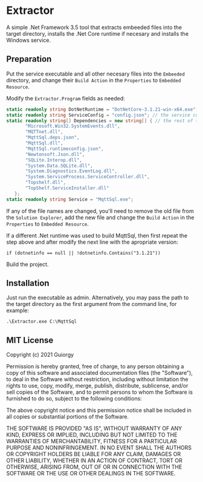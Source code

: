 # Extractor

 A simple .Net Framework 3.5 tool that extracts embeeded files into the target directory, installs the .Net Core runtime if necesary and installs the Windows service.

## Preparation

 Put the service executable and all other necesary files into the `Embeeded` directory, and change their `Build Action` in the `Properties` to `Embedded Resource`.

 Modify the `Extractor.Program` fields as needed:

 ```cs
static readonly string DotNetRuntime = "DotNetCore-3.1.21-win-x64.exe"; // the .Net Core runtime MqttSql service uses
static readonly string ServiceConfig = "config.json"; // the service configuration file
static readonly string[] Dependencies = new string[] { // the rest of the files created when building MqttSql.
        "Microsoft.Win32.SystemEvents.dll",
        "MQTTnet.dll",
        "MqttSql.deps.json",
        "MqttSql.dll",
        "MqttSql.runtimeconfig.json",
        "Newtonsoft.Json.dll",
        "SQLite.Interop.dll",
        "System.Data.SQLite.dll",
        "System.Diagnostics.EventLog.dll",
        "System.ServiceProcess.ServiceController.dll",
        "Topshelf.dll",
        "TopShelf.ServiceInstaller.dll"
    };
static readonly string Service = "MqttSql.exe";
 ```

 If any of the file names are changed, you'll need to remove the old file from the `Solution Explorer`, add the new file and change the `Build Action` in the `Properties` to `Embedded Resource`.

 If a different .Net runtime was used to build MqttSql, then first repeat the step above and after modify the next line with the apropriate version:

 `if (dotnetinfo == null || !dotnetinfo.Contains("3.1.21"))`

 Build the project.

## Installation

 Just run the executable as admin. Alternatively, you may pass the path to the target directory as the first argument from the command line, for example:

 `.\Extractor.exe C:\MqttSql`

## MIT License

Copyright (c) 2021 Guiorgy

Permission is hereby granted, free of charge, to any person obtaining a copy
of this software and associated documentation files (the "Software"), to deal
in the Software without restriction, including without limitation the rights
to use, copy, modify, merge, publish, distribute, sublicense, and/or sell
copies of the Software, and to permit persons to whom the Software is
furnished to do so, subject to the following conditions:

The above copyright notice and this permission notice shall be included in all
copies or substantial portions of the Software.

THE SOFTWARE IS PROVIDED "AS IS", WITHOUT WARRANTY OF ANY KIND, EXPRESS OR
IMPLIED, INCLUDING BUT NOT LIMITED TO THE WARRANTIES OF MERCHANTABILITY,
FITNESS FOR A PARTICULAR PURPOSE AND NONINFRINGEMENT. IN NO EVENT SHALL THE
AUTHORS OR COPYRIGHT HOLDERS BE LIABLE FOR ANY CLAIM, DAMAGES OR OTHER
LIABILITY, WHETHER IN AN ACTION OF CONTRACT, TORT OR OTHERWISE, ARISING FROM,
OUT OF OR IN CONNECTION WITH THE SOFTWARE OR THE USE OR OTHER DEALINGS IN THE
SOFTWARE.

